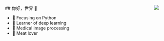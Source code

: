 <img align="right" src="https://github-readme-stats.vercel.app/api?username=Jinyd1209&show_icons=true&icon_color=CE1D2D&text_color=718096&bg_color=ffffff&hide_title=true" />
## 你好，世界 👋


- :orange_book: Focusing on Python
- :hammer: Learner of deep learning 
- :hospital: Medical image processing
- :meat_on_bone: Meat lover

<!--
**Jinyd1209/Jinyd1209** is a ✨ _special_ ✨ repository because its `README.md` (this file) appears on your GitHub profile.

Here are some ideas to get you started:

- 🔭 I’m currently working on ...
- 🌱 I’m currently learning ...
- 👯 I’m looking to collaborate on ...
- 🤔 I’m looking for help with ...
- 💬 Ask me about ...
- 📫 How to reach me: ...
- 😄 Pronouns: ...
- ⚡ Fun fact: ...
-->
